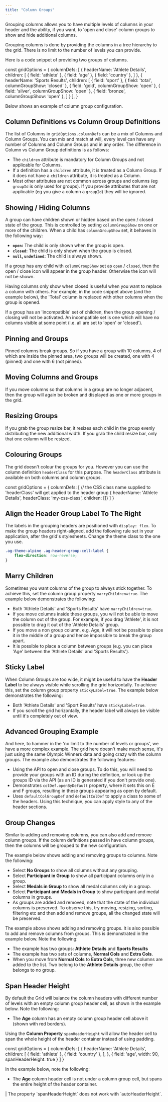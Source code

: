 ```yaml
---
title: "Column Groups"
---
```


Grouping columns allows you to have multiple levels of columns in your header and the ability, if you want, to 'open and close' column groups to show and hide additional columns.

Grouping columns is done by providing the columns in a tree hierarchy to the grid. There is no limit to the number of levels you can provide.

Here is a code snippet of providing two groups of columns.

<snippet>
const gridOptions = {
    columnDefs: [
        {
            headerName: 'Athlete Details',
            children: [
                { field: 'athlete' },
                { field: 'age' },
                { field: 'country' },
            ]
        },
        {
            headerName: 'Sports Results',
            children: [
                { field: 'sport' },
                { field: 'total', columnGroupShow: 'closed' },
                { field: 'gold', columnGroupShow: 'open' },
                { field: 'silver', columnGroupShow: 'open' },
                { field: 'bronze', columnGroupShow: 'open' },
            ]
        }
    ],
}
</snippet>

Below shows an example of column group configuration.

<grid-example title='Basic Grouping' name='basic-grouping' type='generated' options='{ "exampleHeight": 550 }'></grid-example>

## Column Definitions vs Column Group Definitions

The list of Columns in `gridOptions.columnDefs` can be a mix of Columns and Column Groups.
You can mix and match at will, every level can have any number of Columns and Column Groups and in any order.
The difference in Column vs Column Group definitions is as follows:

- The `children` attribute is mandatory for Column Groups and not applicable for Columns.
- If a definition has a `children` attribute, it is treated as a Column Group. If it does not have a `children` attribute, it is treated as a Column.
- Most other attributes are not common across groups and columns (eg `groupId` is only used for groups). If you provide attributes that are not applicable (eg you give a column a `groupId`) they will be ignored.

## Showing / Hiding Columns

A group can have children shown or hidden based on the open / closed state of the group. This is controlled by setting `columnGroupShow` on one or more of the children. When a child has `columnGroupShow` set, it behaves in the following way:

- **`open`:** The child is only shown when the group is open.
- **`closed`:** The child is only shown when the group is closed.
- **`null`, `undefined`:** The child is always shown.

If a group has any child with `columnGroupShow` set as `open` / `closed`, then the open / close icon will appear in the group header. Otherwise the icon will not be shown.

Having columns only show when closed is useful when you want to replace a column with others. For example, in the code snippet above (and the example below), the 'Total' column is replaced with other columns when the group is opened.

If a group has an 'incompatible' set of children, then the group opening / closing will not be activated. An incompatible set is one which will have no columns visible at some point (i.e. all are set to 'open' or 'closed').

## Pinning and Groups

Pinned columns break groups. So if you have a group with 10 columns, 4 of which are inside the pinned area, two groups will be created, one with 4 (pinned) and one with 6 (not pinned).

## Moving Columns and Groups

If you move columns so that columns in a group are no longer adjacent, then the group will again be broken and displayed as one or more groups in the grid.

## Resizing Groups

If you grab the group resize bar, it resizes each child in the group evenly distributing the new additional width. If you grab the child resize bar, only that one column will be resized.

<image-caption src="column-groups/resources/header-resize.jpg" maxwidth="35rem" alt="Header Resize" centered="true"></image-caption>

## Colouring Groups

The grid doesn't colour the groups for you. However you can use the column definition `headerClass` for this purpose. The `headerClass` attribute is available on both columns and column groups.


<snippet suppressFrameworkContext="true">
const gridOptions = {
    columnDefs: [
        // the CSS class name supplied to 'headerClass' will get applied to the header group
        { headerName: 'Athlete Details', headerClass: 'my-css-class', children: []}
    ]
}
</snippet>

## Align the Header Group Label To The Right

The labels in the grouping headers are positioned with `display: flex`. To make the group headers right-aligned, add the following rule set in your application, after the grid's stylesheets. Change the theme class to the one you use.

```css
.ag-theme-alpine .ag-header-group-cell-label {
    flex-direction: row-reverse;
}
```

## Marry Children

Sometimes you want columns of the group to always stick together. To achieve this, set the column group property `marryChildren=true`. The example below demonstrates the following:

- Both 'Athlete Details' and 'Sports Results' have `marryChildren=true`.
- If you move columns inside these groups, you will not be able to move the column out of the group. For example, if you drag 'Athlete', it is not possible to drag it out of the 'Athlete Details' group.
- If you move a non group column, e.g. Age, it will not be possible to place it in the middle of a group and hence impossible to break the group apart.
- It is possible to place a column between groups (e.g. you can place 'Age' between the 'Athlete Details' and 'Sports Results').

<grid-example title='Marry Children' name='marry-children' type='generated' options='{ "exampleHeight": 560 }'></grid-example>

## Sticky Label

When Column Groups are too wide, it might be useful to have the **Header Label** to be always visible while scrolling the grid horizontally. To achieve this, set the column group property `stickyLabel=true`. The example below demonstrates the following:

- Both 'Athlete Details' and 'Sport Results' have `stickyLabel=true`.
- If you scroll the grid horizontally, the header label will always be visible until it's completely out of view.

<grid-example title='Sticky Label' name='sticky-label' type='generated' options='{ "exampleHeight": 560 }'></grid-example>

## Advanced Grouping Example

And here, to hammer in the 'no limit to the number of levels or groups', we have a more complex example. The grid here doesn't make much sense, it's just using the same Olympic Winners data and going crazy with the column groups. The example also demonstrates the following features:

- Using the API to open and close groups. To do this, you will need to provide your groups with an ID during the definition, or look up the groups ID via the API (as an ID is generated if you don't provide one).
- Demonstrates `colDef.openByDefault` property, where it sets this on E and F groups, resulting in these groups appearing as open by default.
- Uses `defaultColGroupDef` and `defaultColDef` to apply a class to some of the headers. Using this technique, you can apply style to any of the header sections.

<grid-example title='Advanced Grouping' name='advanced-grouping' type='generated' options='{ "extras": ["fontawesome"], "exampleHeight": 680 }'></grid-example>

## Group Changes

Similar to adding and removing columns, you can also add and remove column groups. If the column definitions passed in have column groups, then the columns will be grouped to the new configuration.

The example below shows adding and removing groups to columns. Note the following:

- Select **No Groups** to show all columns without any grouping.
- Select **Participant in Group** to show all participant columns only in a group.
- Select **Medals in Group** to show all medal columns only in a group.
- Select **Participant and Medals in Group** to show participant and medal columns in groups.
- As groups are added and removed, note that the state of the individual columns is preserved. To observe this, try moving, resizing, sorting, filtering etc and then add and remove groups, all the changed state will be preserved.

<grid-example title='Group Changes' name='group-changes' type='generated'></grid-example>

The example above shows adding and removing groups. It is also possible to add and remove columns from groups. This is demonstrated in the example below. Note the following:

- The example has two groups: **Athlete Details** and **Sports Results**
- The example has two sets of columns, **Normal Cols** and **Extra Cols**.
- When you move from **Normal Cols** to **Extra Cols**, three new columns are added to the list. Two belong to the **Athlete Details** group, the other belongs to no group.

<grid-example title='Group Changes 2' name='group-changes-2' type='generated'></grid-example>

## Span Header Height

By default the Grid will balance the column headers with different number of levels with an empty column group header cell, as shown in the example below. Note the following:

- The **Age** column has an empty column group header cell above it (shown with red borders).

<grid-example title='Padded Header' name='padded-header' type='generated' options='{ "exampleHeight": 300 }'></grid-example>

Using the **Column Property** `spanHeaderHeight` will allow the header cell to span the whole height of the header container instead of using padding.

<snippet>
const gridOptions = {
  columnDefs: [
    {
      headerName: 'Athlete Details',
      children: [
        { field: 'athlete' },
        { field: 'country' },
      ],
    },
    {
      field: 'age',
      width: 90,
      spanHeaderHeight: true
    }
  ]
}
</snippet>

In the example below, note the following: 

- The **Age** column header cell is not under a column group cell, but spans the entire height of the header container.

<grid-example title='Span Header Height' name='span-header-height' type='generated' options='{ "exampleHeight": 300 }'></grid-example>

<warning>
| The property `spanHeaderHeight`  does not work with `autoHeaderHeight`.
</warning>